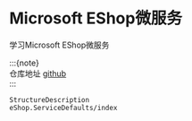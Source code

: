 # Microsoft EShop微服务

学习Microsoft EShop微服务

:::{note}  
仓库地址 [github](https://github.com/dotnet/eShop/tree/main)  
:::  


```{toctree}
StructureDescription
eShop.ServiceDefaults/index
```
